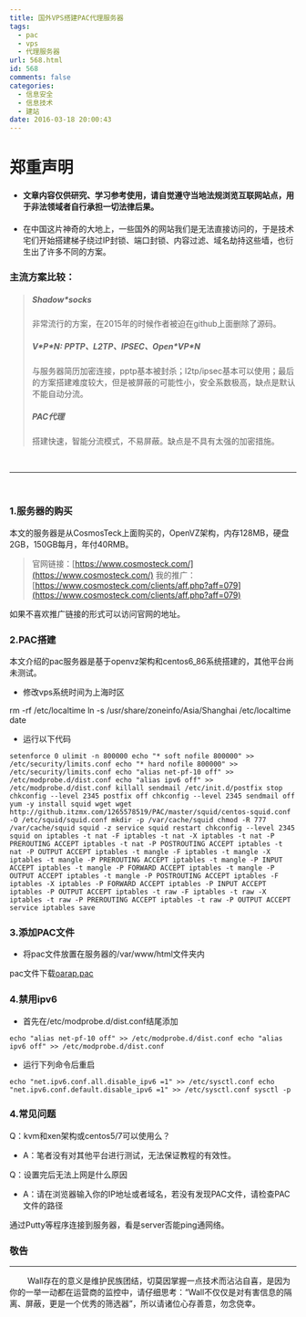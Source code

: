 ```yaml
---
title: 国外VPS搭建PAC代理服务器
tags:
  - pac
  - vps
  - 代理服务器
url: 568.html
id: 568
comments: false
categories:
  - 信息安全
  - 信息技术
  - 建站
date: 2016-03-18 20:00:43
---
```


郑重声明
====

*   #### 文章内容仅供**研究**、**学习**参考使用，请自觉遵守当地法规浏览互联网站点，用于非法领域者自行承担一切法律后果。
    

*   在中国这片神奇的大地上，一些国外的网站我们是无法直接访问的，于是技术宅们开始搭建梯子绕过IP封锁、端口封锁、内容过滤、域名劫持这些墙，也衍生出了许多不同的方案。

### 主流方案比较：

> ##### **Shadow*socks**
> 
> 非常流行的方案，在2015年的时候作者被迫在github上面删除了源码。
> 
> ##### **V\*P\*N: PPTP、L2TP、IPSEC、Open\*VP\*N**
> 
> 与服务器简历加密连接，pptp基本被封杀；l2tp/ipsec基本可以使用；最后的方案搭建难度较大，但是被屏蔽的可能性小，安全系数极高，缺点是默认不能自动分流。
> 
> ##### **PAC代理**
> 
> 搭建快速，智能分流模式，不易屏蔽。缺点是不具有太强的加密措施。

   

* * *

 

### 1.服务器的购买

本文的服务器是从CosmosTeck上面购买的，OpenVZ架构，内存128MB，硬盘2GB，150GB每月，年付40RMB。

> 官网链接：[https://www.cosmosteck.com/](https://www.cosmosteck.com/) 我的推广：[https://www.cosmosteck.com/clients/aff.php?aff=079](https://www.cosmosteck.com/clients/aff.php?aff=079)

如果不喜欢推广链接的形式可以访问官网的地址。

### 2.PAC搭建

本文介绍的pac服务器是基于openvz架构和centos6_86系统搭建的，其他平台尚未测试。

*   修改vps系统时间为上海时区

rm -rf /etc/localtime
ln -s /usr/share/zoneinfo/Asia/Shanghai /etc/localtime
date

*   运行以下代码

`setenforce 0 ulimit -n 800000 echo "* soft nofile 800000" >> /etc/security/limits.conf echo "* hard nofile 800000" >> /etc/security/limits.conf echo "alias net-pf-10 off" >> /etc/modprobe.d/dist.conf echo "alias ipv6 off" >> /etc/modprobe.d/dist.conf killall sendmail /etc/init.d/postfix stop chkconfig --level 2345 postfix off chkconfig --level 2345 sendmail off yum -y install squid wget wget http://github.itzmx.com/1265578519/PAC/master/squid/centos-squid.conf -O /etc/squid/squid.conf mkdir -p /var/cache/squid chmod -R 777 /var/cache/squid squid -z service squid restart chkconfig --level 2345 squid on iptables -t nat -F iptables -t nat -X iptables -t nat -P PREROUTING ACCEPT iptables -t nat -P POSTROUTING ACCEPT iptables -t nat -P OUTPUT ACCEPT iptables -t mangle -F iptables -t mangle -X iptables -t mangle -P PREROUTING ACCEPT iptables -t mangle -P INPUT ACCEPT iptables -t mangle -P FORWARD ACCEPT iptables -t mangle -P OUTPUT ACCEPT iptables -t mangle -P POSTROUTING ACCEPT iptables -F iptables -X iptables -P FORWARD ACCEPT iptables -P INPUT ACCEPT iptables -P OUTPUT ACCEPT iptables -t raw -F iptables -t raw -X iptables -t raw -P PREROUTING ACCEPT iptables -t raw -P OUTPUT ACCEPT service iptables save`

### 3.添加PAC文件

*   将pac文件放置在服务器的/var/www/html文件夹内

pac文件下载[oarap.pac](http://oarap.org/wp-content/uploads/2016/03/oarap.pac_.rar)

### 4.禁用ipv6

*   首先在/etc/modprobe.d/dist.conf结尾添加

`echo "alias net-pf-10 off" >> /etc/modprobe.d/dist.conf echo "alias ipv6 off" >> /etc/modprobe.d/dist.conf`

*   运行下列命令后重启

`echo "net.ipv6.conf.all.disable_ipv6 =1" >> /etc/sysctl.conf echo "net.ipv6.conf.default.disable_ipv6 =1" >> /etc/sysctl.conf sysctl -p`

### 4.常见问题

Q：kvm和xen架构或centos5/7可以使用么？

*   A：笔者没有对其他平台进行测试，无法保证教程的有效性。

Q：设置完后无法上网是什么原因

*   A：请在浏览器输入你的IP地址或者域名，若没有发现PAC文件，请检查PAC文件的路径

通过Putty等程序连接到服务器，看是server否能ping通网络。  

### **敬告**

* * *

        Wall存在的意义是维护民族团结，切莫因掌握一点技术而沾沾自喜，是因为你的一举一动都在运营商的监控中，请仔细思考：“Wall不仅仅是对有害信息的隔离、屏蔽，更是一个优秀的筛选器”，所以请诸位心存善意，勿念侥幸。